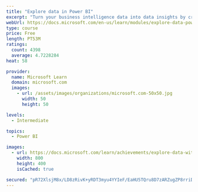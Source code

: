 ```yaml
---
title: "Explore data in Power BI"
excerpt: "Turn your business intelligence data into data insights by creating and configuring Power BI dashboards."
webUrl: https://docs.microsoft.com/en-us/learn/modules/explore-data-power-bi/
type: course
price: Free
length: PT53M
ratings:
  count: 4398
  average: 4.7228284
heat: 58

provider:
  name: Microsoft Learn
  domain: microsoft.com
  images:
    - url: /assets/images/organizations/microsoft.com-50x50.jpg
      width: 50
      height: 50

levels:
  - Intermediate

topics:
  - Power BI

images:
  - url: https://docs.microsoft.com/learn/achievements/explore-data-with-power-bi-desktop-social.png
    width: 800
    height: 400
    isCached: true

secured: "pR72XlsjM8x/LD8zRivK+yRDT3myu4YYIeF/EaHU5TQru8D7zARZugZP8rriDADm+STxPSp419cRzVV80hJijczbzPTVq4SkJcOCrtbww6+ZTkF68ki/yankZswIr0RG2sKv123y0oXqlUwXNJL50w3e4QoFLYQrKxag2ikhXSV3VgOeeJ+VKNc4ZGBvWJ1z8KN5LIk7FL97R5qVSUglrdMlsbQZ5aJfBw5ZvC1PwV5f3wSalrcC1/Oy4JyBiYuT+8K4zj0+zXeENO1kYLAHUTE5W+Hucb++2oyt/XK1DFm6gT31ahr/v88qgPuyDMnK3AZbtYBe7v7lxMrx2eZuUZTrtvmIDIwAAcMAqSXu87vzvrRCHyXarKJFn3YpgQB2/abMlBTsAh0+rG8cB08LnRpcEKYxuJ1u9eEfnZv3NBI=;Aadf/weF389BFri9dOm+JA=="
---
```


